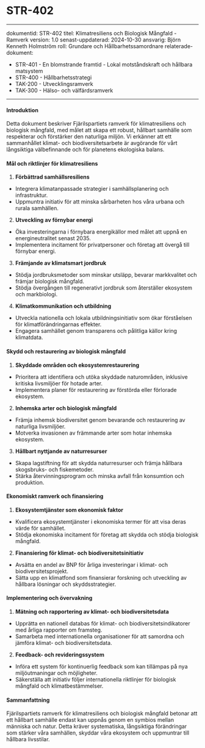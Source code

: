 # STR-402
---
dokumentid: STR-402
titel: Klimatresiliens och Biologisk Mångfald - Ramverk
version: 1.0
senast-uppdaterad: 2024-10-30
ansvarig: Björn Kenneth Holmström
roll: Grundare och Hållbarhetssamordnare
relaterade-dokument:
- STR-401 - En blomstrande framtid - Lokal motståndskraft och hållbara matsystem
- STR-400 - Hållbarhetsstrategi
- TAK-200 - Utvecklingsramverk
- TAK-300 - Hälso- och välfärdsramverk
---

#### **Introduktion**
Detta dokument beskriver Fjärilspartiets ramverk för klimatresiliens och biologisk mångfald, med målet att skapa ett robust, hållbart samhälle som respekterar och förstärker den naturliga miljön. Vi erkänner att ett sammanhållet klimat- och biodiversitetsarbete är avgörande för vårt långsiktiga välbefinnande och för planetens ekologiska balans.

#### **Mål och riktlinjer för klimatresiliens**

1. **Förbättrad samhällsresiliens**
 - Integrera klimatanpassade strategier i samhällsplanering och infrastruktur.
 - Uppmuntra initiativ för att minska sårbarheten hos våra urbana och rurala samhällen.

2. **Utveckling av förnybar energi**
 - Öka investeringarna i förnybara energikällor med målet att uppnå en energineutralitet senast 2035.
 - Implementera incitament för privatpersoner och företag att övergå till förnybar energi.

3. **Främjande av klimatsmart jordbruk**
 - Stödja jordbruksmetoder som minskar utsläpp, bevarar markkvalitet och främjar biologisk mångfald.
 - Stödja övergången till regenerativt jordbruk som återställer ekosystem och markbiologi.

4. **Klimatkommunikation och utbildning**
 - Utveckla nationella och lokala utbildningsinitiativ som ökar förståelsen för klimatförändringarnas effekter.
 - Engagera samhället genom transparens och pålitliga källor kring klimatdata.

#### **Skydd och restaurering av biologisk mångfald**

1. **Skyddade områden och ekosystemrestaurering**
 - Prioritera att identifiera och utöka skyddade naturområden, inklusive kritiska livsmiljöer för hotade arter.
 - Implementera planer för restaurering av förstörda eller förlorade ekosystem.

2. **Inhemska arter och biologisk mångfald**
 - Främja inhemsk biodiversitet genom bevarande och restaurering av naturliga livsmiljöer.
 - Motverka invasionen av främmande arter som hotar inhemska ekosystem.

3. **Hållbart nyttjande av naturresurser**
 - Skapa lagstiftning för att skydda naturresurser och främja hållbara skogsbruks- och fiskemetoder.
 - Stärka återvinningsprogram och minska avfall från konsumtion och produktion.

#### **Ekonomiskt ramverk och finansiering**

1. **Ekosystemtjänster som ekonomisk faktor**
 - Kvalificera ekosystemtjänster i ekonomiska termer för att visa deras värde för samhället.
 - Stödja ekonomiska incitament för företag att skydda och stödja biologisk mångfald.

2. **Finansiering för klimat- och biodiversitetsinitiativ**
 - Avsätta en andel av BNP för årliga investeringar i klimat- och biodiversitetsprojekt.
 - Sätta upp en klimatfond som finansierar forskning och utveckling av hållbara lösningar och skyddsstrategier.

#### **Implementering och övervakning**

1. **Mätning och rapportering av klimat- och biodiversitetsdata**
 - Upprätta en nationell databas för klimat- och biodiversitetsindikatorer med årliga rapporter om framsteg.
 - Samarbeta med internationella organisationer för att samordna och jämföra klimat- och biodiversitetsdata.

2. **Feedback- och revideringssystem**
 - Införa ett system för kontinuerlig feedback som kan tillämpas på nya miljöutmaningar och möjligheter.
 - Säkerställa att initiativ följer internationella riktlinjer för biologisk mångfald och klimatbestämmelser.

#### **Sammanfattning**
Fjärilspartiets ramverk för klimatresiliens och biologisk mångfald betonar att ett hållbart samhälle endast kan uppnås genom en symbios mellan människa och natur. Detta kräver systematiska, långsiktiga förändringar som stärker våra samhällen, skyddar våra ekosystem och uppmuntrar till hållbara livsstilar.
